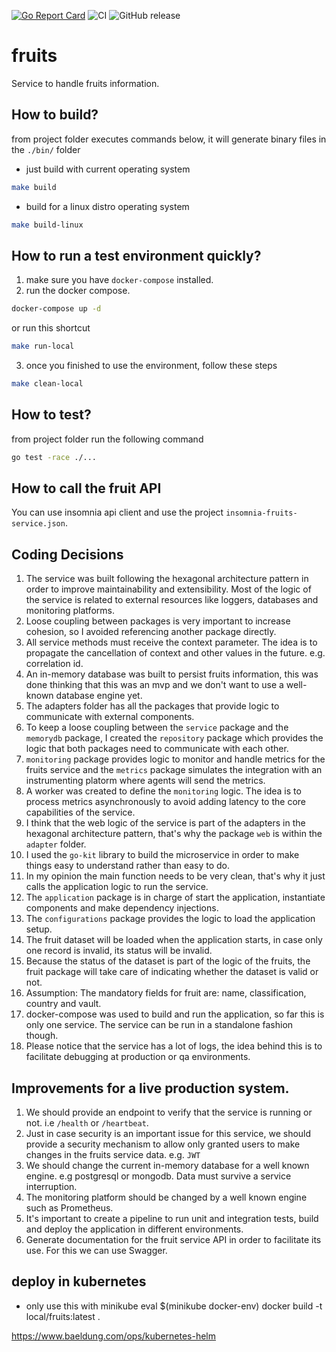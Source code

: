 [![Go Report Card](https://goreportcard.com/badge/github.com/fernandoocampo/fruits)](https://goreportcard.com/report/github.com/fernandoocampo/fruits) ![CI](https://github.com/fernandoocampo/fruits/actions/workflows/build-test-app.yaml/badge.svg?branch=master) ![GitHub release](https://img.shields.io/github/release/fernandoocampo/fruits/all.svg?style=plastic)

# fruits

Service to handle fruits information.

## How to build?

from project folder executes commands below, it will generate binary files in the `./bin/` folder

* just build with current operating system
```sh
make build
```

* build for a linux distro operating system
```sh
make build-linux
```

## How to run a test environment quickly?

1. make sure you have `docker-compose` installed.
2. run the docker compose.
```sh
docker-compose up -d
```

or run this shortcut

```sh
make run-local
```

3. once you finished to use the environment, follow these steps

```sh
make clean-local
```

## How to test?

from project folder run the following command

```sh
go test -race ./...
```

## How to call the fruit API

You can use insomnia api client and use the project `insomnia-fruits-service.json`.

## Coding Decisions

1. The service was built following the hexagonal architecture pattern in order to improve maintainability and extensibility. Most of the logic of the service is related to external resources like loggers, databases and monitoring platforms.
2. Loose coupling between packages is very important to increase cohesion, so I avoided referencing another package directly.
3. All service methods must receive the context parameter. The idea is to propagate the cancellation of context and other values in the future. e.g. correlation id.
4. An in-memory database was built to persist fruits information, this was done thinking that this was an mvp and we don't want to use a well-known database engine yet.
5. The adapters folder has all the packages that provide logic to communicate with external components.
6. To keep a loose coupling between the `service` package and the` memorydb` package, I created the `repository` package which provides the logic that both packages need to communicate with each other.
7. `monitoring` package provides logic to monitor and handle metrics for the fruits service and the `metrics` package simulates the integration with an instrumenting platorm where agents will send the metrics.
8. A worker was created to define the `monitoring` logic. The idea is to process metrics asynchronously to avoid adding latency to the core capabilities of the service.
9. I think that the web logic of the service is part of the adapters in the hexagonal architecture pattern, that's why the package `web` is within the `adapter` folder.
10. I used the `go-kit` library to build the microservice in order to make things easy to understand rather than easy to do.
11. In my opinion the main function needs to be very clean, that's why it just calls the application logic to run the service.
12. The `application` package is in charge of start the application, instantiate components and make dependency injections.
13. The `configurations` package provides the logic to load the application setup.
14. The fruit dataset will be loaded when the application starts, in case only one record is invalid, its status will be invalid.
15. Because the status of the dataset is part of the logic of the fruits, the fruit package will take care of indicating whether the dataset is valid or not.
16. Assumption: The mandatory fields for fruit are: name, classification, country and vault.
17. docker-compose was used to build and run the application, so far this is only one service. The service can be run in a standalone fashion though.
18. Please notice that the service has a lot of logs, the idea behind this is to facilitate debugging at production or qa environments.

## Improvements for a live production system.

1. We should provide an endpoint to verify that the service is running or not. i.e `/health` or `/heartbeat`.
2. Just in case security is an important issue for this service, we should provide a security mechanism to allow only granted users to make changes in the fruits service data. e.g. `JWT`
3. We should change the current in-memory database for a well known engine. e.g postgresql or mongodb. Data must survive a service interruption.
4. The monitoring platform should be changed by a well known engine such as Prometheus.
5. It's important to create a pipeline to run unit and integration tests, build and deploy the application in different environments.
6. Generate documentation for the fruit service API in order to facilitate its use. For this we can use Swagger.


## deploy in kubernetes

* only use this with minikube
eval $(minikube docker-env)
docker build -t local/fruits:latest .

https://www.baeldung.com/ops/kubernetes-helm
